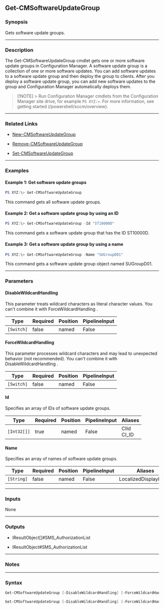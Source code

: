Get-CMSoftwareUpdateGroup
-------------------------




### Synopsis
Gets software update groups.



---


### Description

The Get-CMSoftwareUpdateGroup cmdlet gets one or more software update groups in Configuration Manager. A software update group is a collection of one or more software updates. You can add software updates to a software update group and then deploy the group to clients. After you deploy a software update group, you can add new software updates to the group and Configuration Manager automatically deploys them.



> [!NOTE] > Run Configuration Manager cmdlets from the Configuration Manager site drive, for example `PS XYZ:>`. For more information, see getting started (/powershell/sccm/overview).



---


### Related Links
* [New-CMSoftwareUpdateGroup](New-CMSoftwareUpdateGroup)



* [Remove-CMSoftwareUpdateGroup](Remove-CMSoftwareUpdateGroup)



* [Set-CMSoftwareUpdateGroup](Set-CMSoftwareUpdateGroup)





---


### Examples
#### Example 1: Get software update groups
```PowerShell
PS XYZ:\> Get-CMSoftwareUpdateGroup
```
This command gets all software update groups.
#### Example 2: Get a software update group by using an ID
```PowerShell
PS XYZ:\> Get-CMSoftwareUpdateGroup -Id "ST10000D"
```
This command gets a software update group that has the ID ST10000D.
#### Example 3: Get a software update group by using a name
```PowerShell
PS XYZ:\> Get-CMSoftwareUpdateGroup -Name "SUGroupD01"
```
This command gets a software update group object named SUGroupD01.


---


### Parameters
#### **DisableWildcardHandling**

This parameter treats wildcard characters as literal character values. You can't combine it with ForceWildcardHandling .






|Type      |Required|Position|PipelineInput|
|----------|--------|--------|-------------|
|`[Switch]`|false   |named   |False        |



#### **ForceWildcardHandling**

This parameter processes wildcard characters and may lead to unexpected behavior (not recommended). You can't combine it with DisableWildcardHandling .






|Type      |Required|Position|PipelineInput|
|----------|--------|--------|-------------|
|`[Switch]`|false   |named   |False        |



#### **Id**

Specifies an array of IDs of software update groups.






|Type       |Required|Position|PipelineInput|Aliases       |
|-----------|--------|--------|-------------|--------------|
|`[Int32[]]`|true    |named   |False        |CIId<br/>CI_ID|



#### **Name**

Specifies an array of names of software update groups.






|Type      |Required|Position|PipelineInput|Aliases             |
|----------|--------|--------|-------------|--------------------|
|`[String]`|false   |named   |False        |LocalizedDisplayName|





---


### Inputs
None





---


### Outputs
* IResultObject[]#SMS_AuthorizationList


* IResultObject#SMS_AuthorizationList






---


### Notes




---


### Syntax
```PowerShell
Get-CMSoftwareUpdateGroup [-DisableWildcardHandling] [-ForceWildcardHandling] -Id <Int32[]> [<CommonParameters>]
```
```PowerShell
Get-CMSoftwareUpdateGroup [-DisableWildcardHandling] [-ForceWildcardHandling] [-Name <String>] [<CommonParameters>]
```
